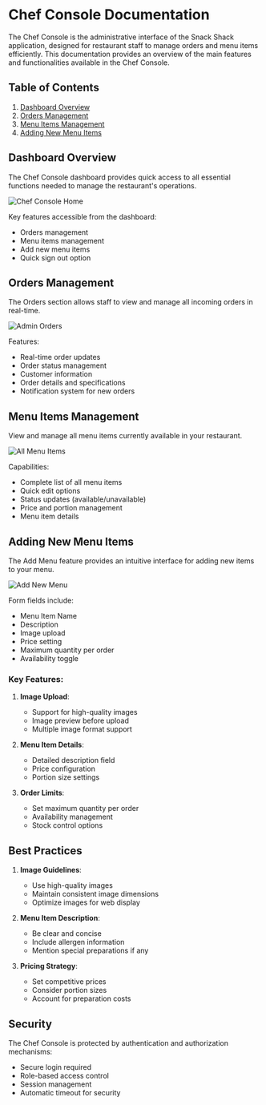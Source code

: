 # Chef Console Documentation

The Chef Console is the administrative interface of the Snack Shack application, designed for restaurant staff to manage orders and menu items efficiently. This documentation provides an overview of the main features and functionalities available in the Chef Console.

## Table of Contents
1. [Dashboard Overview](#dashboard-overview)
2. [Orders Management](#orders-management)
3. [Menu Items Management](#menu-items-management)
4. [Adding New Menu Items](#adding-new-menu-items)

## Dashboard Overview

The Chef Console dashboard provides quick access to all essential functions needed to manage the restaurant's operations.

![Chef Console Home](./assets/ChefConsoleHome.png)

Key features accessible from the dashboard:
- Orders management
- Menu items management
- Add new menu items
- Quick sign out option

## Orders Management

The Orders section allows staff to view and manage all incoming orders in real-time.

![Admin Orders](./assets/AdminOrders.png)

Features:
- Real-time order updates
- Order status management
- Customer information
- Order details and specifications
- Notification system for new orders

## Menu Items Management

View and manage all menu items currently available in your restaurant.

![All Menu Items](./assets/AllMenuItems.png)

Capabilities:
- Complete list of all menu items
- Quick edit options
- Status updates (available/unavailable)
- Price and portion management
- Menu item details

## Adding New Menu Items

The Add Menu feature provides an intuitive interface for adding new items to your menu.

![Add New Menu](./assets/AddNewMenu.png)

Form fields include:
- Menu Item Name
- Description
- Image upload
- Price setting
- Maximum quantity per order
- Availability toggle

### Key Features:
1. **Image Upload**: 
   - Support for high-quality images
   - Image preview before upload
   - Multiple image format support

2. **Menu Item Details**:
   - Detailed description field
   - Price configuration
   - Portion size settings

3. **Order Limits**:
   - Set maximum quantity per order
   - Availability management
   - Stock control options

## Best Practices

1. **Image Guidelines**:
   - Use high-quality images
   - Maintain consistent image dimensions
   - Optimize images for web display

2. **Menu Item Description**:
   - Be clear and concise
   - Include allergen information
   - Mention special preparations if any

3. **Pricing Strategy**:
   - Set competitive prices
   - Consider portion sizes
   - Account for preparation costs

## Security

The Chef Console is protected by authentication and authorization mechanisms:
- Secure login required
- Role-based access control
- Session management
- Automatic timeout for security
